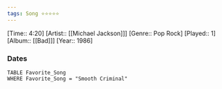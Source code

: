 ```yaml
---
tags: Song ⭐⭐⭐⭐⭐ 
---
```

[Time:: 4:20]
[Artist:: [[Michael Jackson]]]
[Genre:: Pop Rock]
[Played:: 1]
[Album:: [[Bad]]]
[Year:: 1986]
### Dates
````dataview
TABLE Favorite_Song
WHERE Favorite_Song = "Smooth Criminal"
````